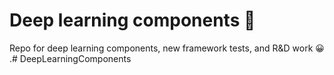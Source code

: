 # Deep learning components :robot:

Repo for deep learning components, new framework tests, and R&D work :grinning: .# DeepLearningComponents
